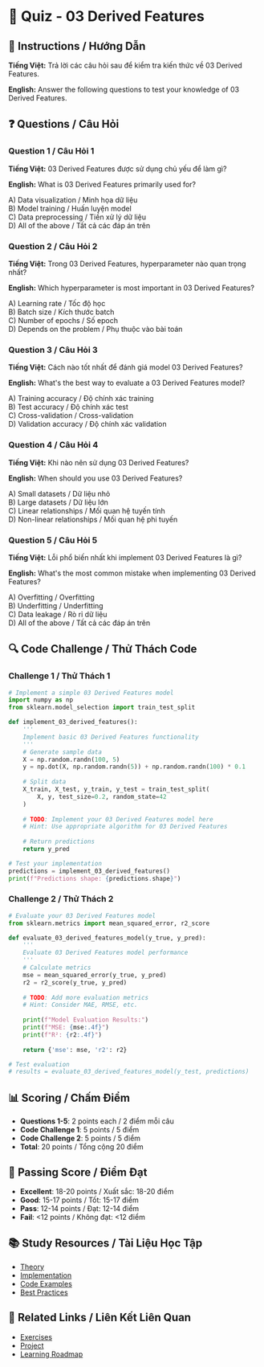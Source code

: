# 🧠 Quiz - 03 Derived Features

## 📝 Instructions / Hướng Dẫn

**Tiếng Việt:** Trả lời các câu hỏi sau để kiểm tra kiến thức về 03 Derived Features.

**English:** Answer the following questions to test your knowledge of 03 Derived Features.

## ❓ Questions / Câu Hỏi

### Question 1 / Câu Hỏi 1
**Tiếng Việt:** 03 Derived Features được sử dụng chủ yếu để làm gì?

**English:** What is 03 Derived Features primarily used for?

A) Data visualization / Minh họa dữ liệu  
B) Model training / Huấn luyện model  
C) Data preprocessing / Tiền xử lý dữ liệu  
D) All of the above / Tất cả các đáp án trên

### Question 2 / Câu Hỏi 2
**Tiếng Việt:** Trong 03 Derived Features, hyperparameter nào quan trọng nhất?

**English:** Which hyperparameter is most important in 03 Derived Features?

A) Learning rate / Tốc độ học  
B) Batch size / Kích thước batch  
C) Number of epochs / Số epoch  
D) Depends on the problem / Phụ thuộc vào bài toán

### Question 3 / Câu Hỏi 3
**Tiếng Việt:** Cách nào tốt nhất để đánh giá model 03 Derived Features?

**English:** What's the best way to evaluate a 03 Derived Features model?

A) Training accuracy / Độ chính xác training  
B) Test accuracy / Độ chính xác test  
C) Cross-validation / Cross-validation  
D) Validation accuracy / Độ chính xác validation

### Question 4 / Câu Hỏi 4
**Tiếng Việt:** Khi nào nên sử dụng 03 Derived Features?

**English:** When should you use 03 Derived Features?

A) Small datasets / Dữ liệu nhỏ  
B) Large datasets / Dữ liệu lớn  
C) Linear relationships / Mối quan hệ tuyến tính  
D) Non-linear relationships / Mối quan hệ phi tuyến

### Question 5 / Câu Hỏi 5
**Tiếng Việt:** Lỗi phổ biến nhất khi implement 03 Derived Features là gì?

**English:** What's the most common mistake when implementing 03 Derived Features?

A) Overfitting / Overfitting  
B) Underfitting / Underfitting  
C) Data leakage / Rò rỉ dữ liệu  
D) All of the above / Tất cả các đáp án trên

## 🔍 Code Challenge / Thử Thách Code

### Challenge 1 / Thử Thách 1
```python
# Implement a simple 03 Derived Features model
import numpy as np
from sklearn.model_selection import train_test_split

def implement_03_derived_features():
    '''
    Implement basic 03 Derived Features functionality
    '''
    # Generate sample data
    X = np.random.randn(100, 5)
    y = np.dot(X, np.random.randn(5)) + np.random.randn(100) * 0.1
    
    # Split data
    X_train, X_test, y_train, y_test = train_test_split(
        X, y, test_size=0.2, random_state=42
    )
    
    # TODO: Implement your 03 Derived Features model here
    # Hint: Use appropriate algorithm for 03 Derived Features
    
    # Return predictions
    return y_pred

# Test your implementation
predictions = implement_03_derived_features()
print(f"Predictions shape: {predictions.shape}")
```

### Challenge 2 / Thử Thách 2
```python
# Evaluate your 03 Derived Features model
from sklearn.metrics import mean_squared_error, r2_score

def evaluate_03_derived_features_model(y_true, y_pred):
    '''
    Evaluate 03 Derived Features model performance
    '''
    # Calculate metrics
    mse = mean_squared_error(y_true, y_pred)
    r2 = r2_score(y_true, y_pred)
    
    # TODO: Add more evaluation metrics
    # Hint: Consider MAE, RMSE, etc.
    
    print(f"Model Evaluation Results:")
    print(f"MSE: {mse:.4f}")
    print(f"R²: {r2:.4f}")
    
    return {'mse': mse, 'r2': r2}

# Test evaluation
# results = evaluate_03_derived_features_model(y_test, predictions)
```

## 📊 Scoring / Chấm Điểm

- **Questions 1-5**: 2 points each / 2 điểm mỗi câu
- **Code Challenge 1**: 5 points / 5 điểm
- **Code Challenge 2**: 5 points / 5 điểm
- **Total**: 20 points / Tổng cộng 20 điểm

## 🎯 Passing Score / Điểm Đạt

- **Excellent**: 18-20 points / Xuất sắc: 18-20 điểm
- **Good**: 15-17 points / Tốt: 15-17 điểm  
- **Pass**: 12-14 points / Đạt: 12-14 điểm
- **Fail**: <12 points / Không đạt: <12 điểm

## 📚 Study Resources / Tài Liệu Học Tập

- [Theory](./THEORY_03_derived_features.md)
- [Implementation](./IMPLEMENTATION_03_derived_features.md)
- [Code Examples](./CODE_EXAMPLES_03_derived_features.md)
- [Best Practices](./BEST_PRACTICES_03_derived_features.md)

## 🔗 Related Links / Liên Kết Liên Quan

- [Exercises](./EXERCISES_03_derived_features.md)
- [Project](./PROJECT_03_derived_features.md)
- [Learning Roadmap](./LEARNING_ROADMAP_03_derived_features.md)
